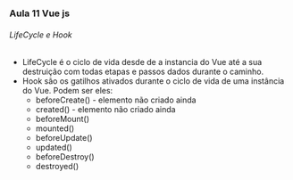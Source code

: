 ### Aula 11 Vue js
###### LifeCycle e Hook
<ul>
    <li>LifeCycle é o ciclo de vida desde de a instancia do Vue até a sua destruição com todas etapas e passos dados durante o caminho.</li>
    <li>Hook são os gatilhos ativados durante o ciclo de vida de uma instância do Vue. Podem ser eles:
        <ul>
            <li>beforeCreate() - elemento não criado ainda</li>
            <li>created() - elemento não criado ainda</li>
            <li>beforeMount()</li>
            <li>mounted()</li>
            <li>beforeUpdate()</li>
            <li>updated()</li>
            <li>beforeDestroy()</li>
            <li>destroyed()</li>
        </ul>
    </li>
</ul>